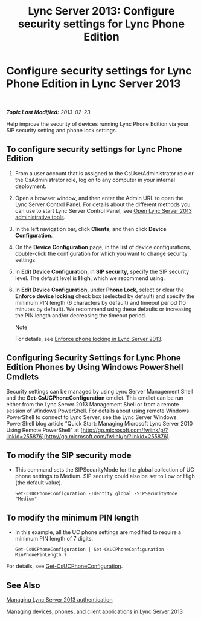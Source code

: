 ﻿---
title: 'Lync Server 2013: Configure security settings for Lync Phone Edition'
TOCTitle: Configure security settings for Lync Phone Edition
ms:assetid: 6e7cec17-8a79-4428-9300-8821256c46cf
ms:mtpsurl: https://technet.microsoft.com/en-us/library/Gg521014(v=OCS.15)
ms:contentKeyID: 48184464
ms.date: 07/23/2014
mtps_version: v=OCS.15
---

<div data-xmlns="http://www.w3.org/1999/xhtml">

<div class="topic" data-xmlns="http://www.w3.org/1999/xhtml" data-msxsl="urn:schemas-microsoft-com:xslt" data-cs="http://msdn.microsoft.com/en-us/">

<div data-asp="http://msdn2.microsoft.com/asp">

# Configure security settings for Lync Phone Edition in Lync Server 2013

</div>

<div id="mainSection">

<div id="mainBody">

<span> </span>

_**Topic Last Modified:** 2013-02-23_

Help improve the security of devices running Lync Phone Edition via your SIP security setting and phone lock settings.

<div>

## To configure security settings for Lync Phone Edition

1.  From a user account that is assigned to the CsUserAdministrator role or the CsAdministrator role, log on to any computer in your internal deployment.

2.  Open a browser window, and then enter the Admin URL to open the Lync Server Control Panel. For details about the different methods you can use to start Lync Server Control Panel, see [Open Lync Server 2013 administrative tools](lync-server-2013-open-lync-server-administrative-tools.md).

3.  In the left navigation bar, click **Clients**, and then click **Device Configuration**.

4.  On the **Device Configuration** page, in the list of device configurations, double-click the configuration for which you want to change security settings.

5.  In **Edit Device Configuration**, in **SIP security**, specify the SIP security level. The default level is **High**, which we recommend using.

6.  In **Edit Device Configuration**, under **Phone Lock**, select or clear the **Enforce device locking** check box (selected by default) and specify the minimum PIN length (6 characters by default) and timeout period (10 minutes by default). We recommend using these defaults or increasing the PIN length and/or decreasing the timeout period.
    
    <div class="alert">
    

    > [!NOTE]
    > For details, see <A href="lync-server-2013-enforce-phone-locking.md">Enforce phone locking in Lync Server 2013</A>.

    
    </div>

</div>

<div>

## Configuring Security Settings for Lync Phone Edition Phones by Using Windows PowerShell Cmdlets

Security settings can be managed by using Lync Server Management Shell and the **Get-CsUCPhoneConfiguration** cmdlet. This cmdlet can be run either from the Lync Server 2013 Management Shell or from a remote session of Windows PowerShell. For details about using remote Windows PowerShell to connect to Lync Server, see the Lync Server Windows PowerShell blog article "Quick Start: Managing Microsoft Lync Server 2010 Using Remote PowerShell" at [http://go.microsoft.com/fwlink/p/?linkId=255876](http://go.microsoft.com/fwlink/p/?linkid=255876).

<div>

## To modify the SIP security mode

  - This command sets the SIPSecurityMode for the global collection of UC phone settings to Medium. SIP security could also be set to Low or High (the default value).
    
        Set-CsUCPhoneConfiguration -Identity global -SIPSecurityMode "Medium"

</div>

<div>

## To modify the minimum PIN length

  - In this example, all the UC phone settings are modified to require a minimum PIN length of 7 digits.
    
        Get-CsUCPhoneConfiguration | Set-CsUCPhoneConfiguration -MinPhonePinLength 7

</div>

For details, see [Get-CsUCPhoneConfiguration](get-csucphoneconfiguration.md).

</div>

<div>

## See Also


[Managing Lync Server 2013 authentication](lync-server-2013-managing-lync-server-authentication.md)  


[Managing devices, phones, and client applications in Lync Server 2013](lync-server-2013-managing-devices-phones-and-client-applications.md)  
  

</div>

</div>

<span> </span>

</div>

</div>

</div>

